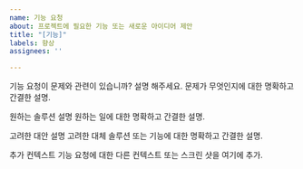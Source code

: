 ```yaml
---
name: 기능 요청
about: 프로젝트에 필요한 기능 또는 새로운 아이디어 제안
title: "[기능]"
labels: 향상
assignees: ''

---
```


기능 요청이 문제와 관련이 있습니까? 설명 해주세요. 
문제가 무엇인지에 대한 명확하고 간결한 설명.

원하는 솔루션
설명 원하는 일에 대한 명확하고 간결한 설명.

고려한 대안 설명 고려한
대체 솔루션 또는 기능에 대한 명확하고 간결한 설명.

추가 컨텍스트
기능 요청에 대한 다른 컨텍스트 또는 스크린 샷을 여기에 추가.
